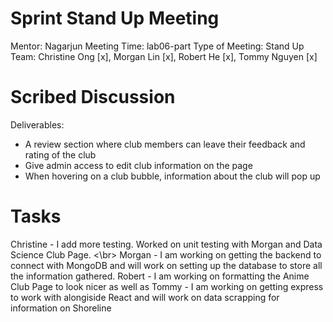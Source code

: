 # Sprint Stand Up Meeting
Mentor: Nagarjun
Meeting Time: lab06-part
Type of Meeting: Stand Up
Team: Christine Ong [x], Morgan Lin [x], Robert He [x], Tommy Nguyen [x]

# Scribed Discussion
Deliverables:
- A review section where club members can leave their feedback and rating of the club
- Give admin access to edit club information on the page
- When hovering on a club bubble, information about the club will pop up

# Tasks
Christine - I add more testing. Worked on unit testing with Morgan and Data Science Club Page. <\br>
Morgan - I am working on getting the backend to connect with MongoDB and will work on setting up the database to store all the information gathered.
Robert - I am working on formatting the Anime Club Page to look nicer as well as 
Tommy - I am working on getting express to work with alongiside React and will work on data scrapping for information on Shoreline
